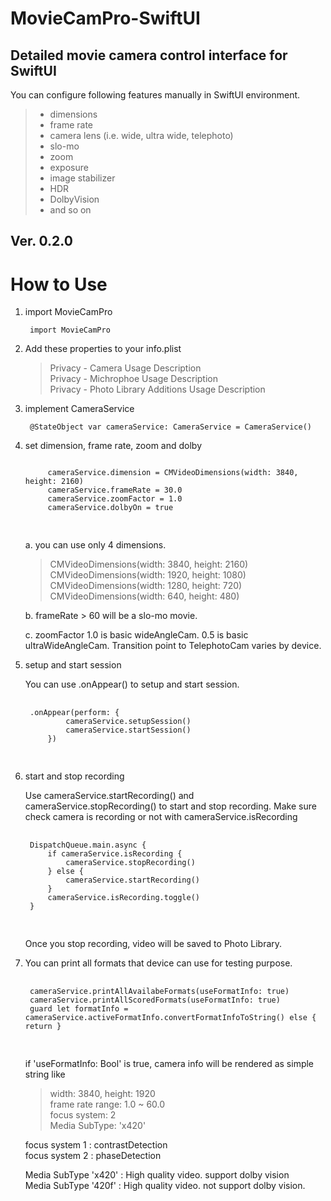 # MovieCamPro-SwiftUI

## Detailed movie camera control interface for SwiftUI

You can configure following features manually in SwiftUI environment.

> - dimensions
> - frame rate
> - camera lens (i.e. wide, ultra wide, telephoto)
> - slo-mo
> - zoom
> - exposure
> - image stabilizer
> - HDR
> - DolbyVision
> - and so on

## Ver. 0.2.0

# How to Use

1. import MovieCamPro
   
        import MovieCamPro

2. Add these properties to your info.plist

    > Privacy - Camera Usage Description    
    > Privacy - Michrophoe Usage Description    
    > Privacy - Photo Library Additions Usage Description   


3. implement CameraService

        @StateObject var cameraService: CameraService = CameraService()

4. set dimension, frame rate, zoom and dolby
   <pre>
   <code>
        cameraService.dimension = CMVideoDimensions(width: 3840, height: 2160)
        cameraService.frameRate = 30.0
        cameraService.zoomFactor = 1.0
        cameraService.dolbyOn = true
    </code>
    </pre>
    a. you can use only 4 dimensions.
    > CMVideoDimensions(width: 3840, height: 2160)  
    > CMVideoDimensions(width: 1920, height: 1080)  
    > CMVideoDimensions(width: 1280, height: 720)   
    > CMVideoDimensions(width: 640, height: 480)    

    b. frameRate > 60 will be a slo-mo movie.
    
    c. zoomFactor 1.0 is basic wideAngleCam. 0.5 is basic ultraWideAngleCam. Transition point to TelephotoCam varies by device.

5. setup and start session

    You can use .onAppear() to setup and start session.
    <pre>
    <code>
    .onAppear(perform: {
            cameraService.setupSession()
            cameraService.startSession()
        })
    </code>
    </pre>

6. start and stop recording

    Use cameraService.startRecording() and cameraService.stopRecording() to start and stop recording.
    Make sure check camera is recording or not with cameraService.isRecording

    <pre>
    <code>
    DispatchQueue.main.async {
        if cameraService.isRecording {
            cameraService.stopRecording()
        } else {       
            cameraService.startRecording()
        }
        cameraService.isRecording.toggle()
    }
    </code>
    </pre>

    Once you stop recording, video will be saved to Photo Library.
        
7. You can print all formats that device can use for testing purpose.
    <pre>
    <code>
    cameraService.printAllAvailabeFormats(useFormatInfo: true)
    cameraService.printAllScoredFormats(useFormatInfo: true)
    guard let formatInfo = cameraService.activeFormatInfo.convertFormatInfoToString() else { return }
    </code>
    </pre>
    
    if 'useFormatInfo: Bool' is true, camera info will be rendered as simple string like
        
    > width: 3840, height: 1920     
    > frame rate range: 1.0 ~ 60.0  
    > focus system: 2   
    > Media SubType: 'x420' 
    

    focus system 1 : contrastDetection  
    focus system 2 : phaseDetection
    
    Media SubType 'x420' : High quality video. support dolby vision     
    Media SubType '420f' : High quality video. not support dolby vision.
